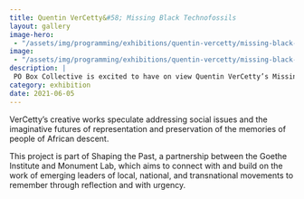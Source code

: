 ```yaml
---
title: Quentin VerCetty&#58; Missing Black Technofossils
layout: gallery
image-hero:
 - "/assets/img/programming/exhibitions/quentin-vercetty/missing-black-technofossils.jpg"
image:
 - "/assets/img/programming/exhibitions/quentin-vercetty/missing-black-technofossils-1x1.jpg"
description: |
 PO Box Collective is excited to have on view Quentin VerCetty’s Missing Black Technofossils in our storefront windows for the months of June and July.
category: exhibition
date: 2021-06-05
---
```

VerCetty’s creative works speculate addressing social issues and the imaginative futures of representation and preservation of the memories of people of African descent.

This project is part of <a hreef="https://www.goethe.de/ins/us/en/sta/chi/ver.cfm?fuseaction=events.detail&event_id=22217579&fbclid=IwAR37AHyrxr1Zbqi2mBoR7IaWn_uPwkkkXDy_o30YF80AlGRnPt5uS2U8mdI" target="_blank" alt="Shaping the Past">Shaping the Past</a>, a partnership between the Goethe Institute and Monument Lab, which aims to connect with and build on the work of emerging leaders of local, national, and transnational movements to remember through reflection and with urgency.